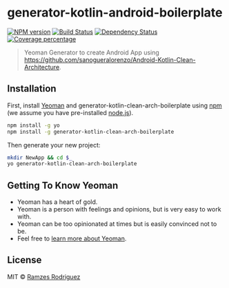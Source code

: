 # generator-kotlin-android-boilerplate
[![NPM version][npm-image]][npm-url] [![Build Status][travis-image]][travis-url] [![Dependency Status][daviddm-image]][daviddm-url] [![Coverage percentage][coveralls-image]][coveralls-url]
> Yeoman Generator to create Android App using https://github.com/sanogueralorenzo/Android-Kotlin-Clean-Architecture.

## Installation

First, install [Yeoman](http://yeoman.io) and generator-kotlin-clean-arch-boilerplate using [npm](https://www.npmjs.com/) (we assume you have pre-installed [node.js](https://nodejs.org/)).

```bash
npm install -g yo
npm install -g generator-kotlin-clean-arch-boilerplate
```

Then generate your new project:

```bash
mkdir NewApp && cd $_
yo generator-kotlin-clean-arch-boilerplate
```

## Getting To Know Yeoman

 * Yeoman has a heart of gold.
 * Yeoman is a person with feelings and opinions, but is very easy to work with.
 * Yeoman can be too opinionated at times but is easily convinced not to be.
 * Feel free to [learn more about Yeoman](http://yeoman.io/).

## License

MIT © [Ramzes Rodriguez](https://github.com/ramzesrodriguez)


[npm-image]: https://badge.fury.io/js/generator-kotlin-android-boilerplate.svg
[npm-url]: https://npmjs.org/package/generator-kotlin-android-boilerplate
[travis-image]: https://travis-ci.org/androidstarters/generator-kotlin-android-boilerplate.svg?branch=master
[travis-url]: https://travis-ci.org/androidstarters/generator-kotlin-android-boilerplate
[daviddm-image]: https://david-dm.org/androidstarters/generator-kotlin-android-boilerplate.svg?theme=shields.io
[daviddm-url]: https://david-dm.org/androidstarters/generator-kotlin-android-boilerplate
[coveralls-image]: https://coveralls.io/repos/androidstarters/generator-kotlin-android-boilerplate/badge.svg
[coveralls-url]: https://coveralls.io/r/androidstarters/generator-kotlin-android-boilerplate
